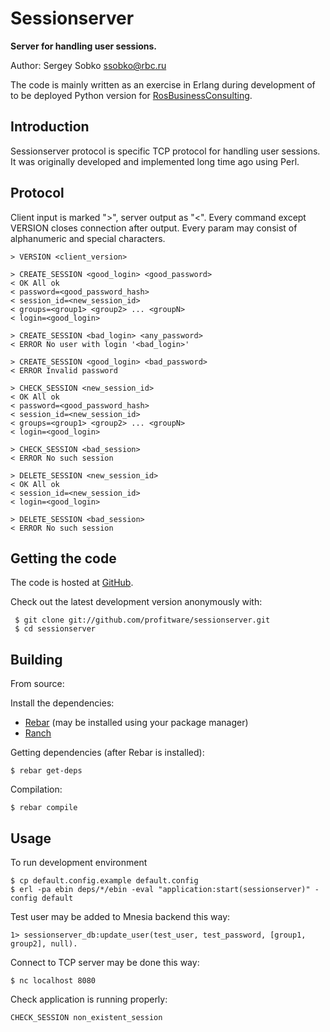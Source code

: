Sessionserver
=============

**Server for handling user sessions.**

Author: Sergey Sobko <ssobko@rbc.ru>

The code is mainly written as an exercise in Erlang during development of to be deployed Python version for 
[RosBusinessConsulting](http://rbcholding.com/).

## Introduction

Sessionserver protocol is specific TCP protocol for handling user sessions. It was originally developed and implemented
long time ago using Perl.

## Protocol

Client input is marked ">", server output as "<". Every command except VERSION closes connection after output.
Every param may consist of alphanumeric and special characters.

```
> VERSION <client_version>

> CREATE_SESSION <good_login> <good_password> 
< OK All ok
< password=<good_password_hash>
< session_id=<new_session_id>
< groups=<group1> <group2> ... <groupN>
< login=<good_login>

> CREATE_SESSION <bad_login> <any_password> 
< ERROR No user with login '<bad_login>'

> CREATE_SESSION <good_login> <bad_password> 
< ERROR Invalid password

> CHECK_SESSION <new_session_id>
< OK All ok
< password=<good_password_hash>
< session_id=<new_session_id>
< groups=<group1> <group2> ... <groupN>
< login=<good_login>

> CHECK_SESSION <bad_session>
< ERROR No such session

> DELETE_SESSION <new_session_id>
< OK All ok
< session_id=<new_session_id>
< login=<good_login>

> DELETE_SESSION <bad_session>
< ERROR No such session
```

## Getting the code

The code is hosted at [GitHub](https://github.com/profitware/sessionserver/).

Check out the latest development version anonymously with:

```
 $ git clone git://github.com/profitware/sessionserver.git
 $ cd sessionserver
```

## Building

From source:

Install the dependencies:

- [Rebar](https://github.com/basho/rebar/) (may be installed using your package manager)
- [Ranch](https://github.com/ninenines/ranch/)

Getting dependencies (after Rebar is installed):

    $ rebar get-deps
    
Compilation:

    $ rebar compile
    
## Usage

To run development environment
```
$ cp default.config.example default.config
$ erl -pa ebin deps/*/ebin -eval "application:start(sessionserver)" -config default
```

Test user may be added to Mnesia backend this way:

    1> sessionserver_db:update_user(test_user, test_password, [group1, group2], null).

Connect to TCP server may be done this way:

    $ nc localhost 8080
    
Check application is running properly:

    CHECK_SESSION non_existent_session
    
 